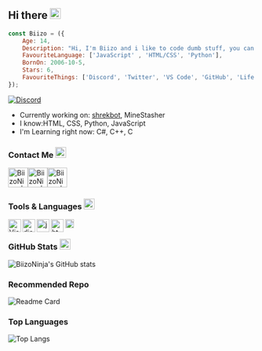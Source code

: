 ## Hi there <img src= "https://discord.com/assets/df7ba0f4020ca70048a0226d1dfa73f6.svg" alt='wave' width="22px">

```js
const Biizo = ({
    Age: 14,
    Description: "Hi, I'm Biizo and i like to code dumb stuff, you can find my my stuff on my socials. kek ",
    FavouriteLanguage: ['JavaScript' , 'HTML/CSS', 'Python'],
    BornOn: 2006-10-5,
    Stars: 6,
    FavouriteThings: ['Discord', 'Twitter', 'VS Code', 'GitHub', 'Life',]
});
```
<!-- ![Discord](https://discord.c99.nl/widget/theme-3/725945760629129277.png) -->
<a href="https://discord.com/users/546631496673394688">
<img src="https://discord.c99.nl/widget/theme-3/546631496673394688.png" alt="Discord"/>
</a>

<br>

- Currently working on: [shrekbot](https://github.com/BiizoNinja/shrek-bot), MineStasher
- I know:HTML, CSS, Python, JavaScript
- I'm Learning right now: C#, C++, C
 
### Contact Me <img src="https://discord.com/assets/626aaed496ac12bbdb68a86b46871a1f.svg" alt="smile" width="22px">
<a rel="noreferrer noopener" href="https://discord.gg/V9DHGNtuUe"><img alt="BiizoNinja | Discord" width="40px" src="https://cdn.jsdelivr.net/npm/simple-icons@v3/icons/discord.svg"></a><a rel="noreferrer noopener" href="https://twitter.com/BiizoNinja"><img alt="BiizoNinja | Twitter" width="40px" src="https://cdn.jsdelivr.net/npm/simple-icons@v3/icons/twitter.svg"></a><a rel="noreferrer noopener" href="https://instagram.com/BiizoNinja"><img alt="BiizoNinja | Instagram" width="40px" src="https://cdn.jsdelivr.net/npm/simple-icons@v3/icons/instagram.svg"></a>

### Tools & Languages <img src="https://discord.com/assets/28a6206f93399999d1a908d5c45232ad.svg" alt="smile" width="22px">
<img align="left" alt="Visual Studio Code" width="26px" src="https://i.imgur.com/LwSdAlE.png">
<img align="left" alt="discord.js" width="26px" src="https://i.imgur.com/SI1DZf3.png">
<img align="left" alt="js" width="26px" src="https://i.imgur.com/3u1wzwE.png">
<img align="left" alt="html" width="26px" src="https://i.imgur.com/1VQeKGP.png">
<img align="left" alt="css" width="18px" src="https://i.imgur.com/Zsnk6xl.png">

<br>

### GitHub Stats <img src="https://discord.com/assets/7b4003ce2786fcf382c6b1ba5ac08f24.svg" alt="bar" width="22px">
![BiizoNinja's GitHub stats](https://github-readme-stats.vercel.app/api?username=BiizoNinja&show_icons=true&theme=radical)

### Recommended Repo
![Readme Card](https://github-readme-stats.vercel.app/api/pin/?username=BiizoNinja&repo=shrek-bot&theme=radical)

### Top Languages
![Top Langs](https://github-readme-stats.vercel.app/api/top-langs/?username=BiizoNinja&theme=radical)

</br>
